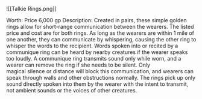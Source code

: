 ![[Talkie Rings.png]]

Worth: Price 6,000 gp
Description: Created in pairs, these simple golden rings allow for short-range communication between the wearers. The listed price and cost are for both rings. As long as the wearers are within 1 mile of one another, they can communicate by whispering, causing the other ring to whisper the words to the recipient. Words spoken into or recited by a communique ring can be heard by nearby creatures if the wearer speaks too loudly. A communique ring transmits sound only while worn, and a wearer can remove the ring if she needs to be silent. Only magical silence or distance will block this communication, and wearers can speak through walls and other obstructions normally. The rings pick up only sound directly spoken into them by the wearer with the intent to transmit, not ambient sounds or the voices of other creatures.